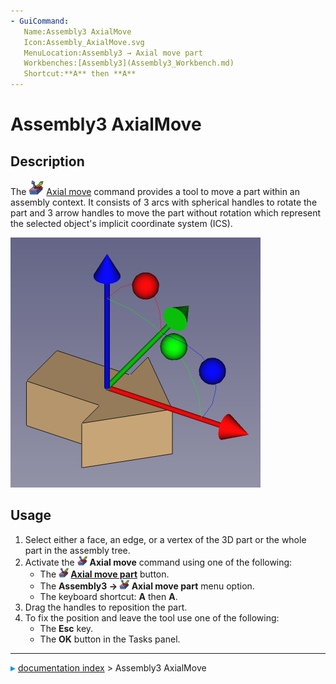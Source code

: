 ```yaml
---
- GuiCommand:
   Name:Assembly3 AxialMove
   Icon:Assembly_AxialMove.svg
   MenuLocation:Assembly3 → Axial move part
   Workbenches:[Assembly3](Assembly3_Workbench.md)
   Shortcut:**A** then **A**
---
```


# Assembly3 AxialMove

## Description

The <img alt="" src=images/Assembly_AxialMove.svg  style="width:24px;"> [Axial move](Assembly3_AxialMove.md) command provides a tool to move a part within an assembly context.  It consists of 3 arcs with spherical handles to rotate the part and 3 arrow handles to move the part without rotation which represent the selected object\'s implicit coordinate system (ICS).

 <img alt="" src=images/Assembly3_AxialMove.png  style="width:400px;"> 

## Usage

1.  Select either a face, an edge, or a vertex of the 3D part or the whole part in the assembly tree.
2.  Activate the <img alt="" src=images/Assembly_AxialMove.svg  style="width:16px;"> **Axial move** command using one of the following:
    -   The **<img src="images/Assembly_AxialMove.svg" width=16px> [Axial move part](Assembly3_AxialMove.md)** button.
    -   The **Assembly3 → <img src="images/Assembly_AxialMove.svg" width=16px> Axial move part** menu option.
    -   The keyboard shortcut: **A** then **A**.
3.  Drag the handles to reposition the part.
4.  To fix the position and leave the tool use one of the following:
    -   The **Esc** key.
    -   The **OK** button in the Tasks panel.



---
![](images/Right_arrow.png) [documentation index](../README.md) > Assembly3 AxialMove
